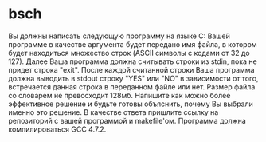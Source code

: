 # bsch

Вы должны написать следующую программу на языке C:
Вашей программе в качестве аргумента будет передано имя файла, в котором будет находиться множество строк (ASCII символы с кодами от 32 до 127).
Далее Ваша программа должна считывать строки из stdin, пока не придет строка "exit".
После каждой считанной строки Ваша программа должна выводить в stdout строку "YES" или "NO" в зависимости от
того, встречается данная строка в переданном файле или нет. Размер файла со словарем не превосходит 128мб.
Напишите как можно более эффективное решение и будьте готовы объяснить, почему Вы выбрали именно это решение.
В качестве ответа пришлите ссылку на репозиторий с вашей программой и makefile'ом. Программа должна
компилироваться GCC 4.7.2.
